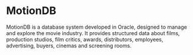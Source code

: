 # MotionDB
MotionDB is a database system developed in Oracle, designed to manage and explore the movie industry. It provides structured data about films, production studios, film critics, awards, distributors, employees, advertising, buyers, cinemas and screening rooms.
